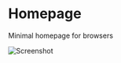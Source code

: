 # Homepage
Minimal homepage for browsers

![Screenshot](https://github.com/SubhashreePrusty/homepage/assets/51281616/f2f48673-eedc-4f46-b196-f9ead1ee4f0e)

